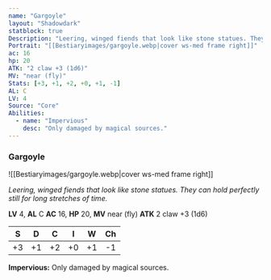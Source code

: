 ```yaml
---
name: "Gargoyle"
layout: "Shadowdark"
statblock: true
Description: "Leering, winged fiends that look like stone statues. They can hold perfectly still for long stretches of time."
Portrait: "[[Bestiaryimages/gargoyle.webp|cover ws-med frame right]]"
ac: 16
hp: 20
ATK: "2 claw +3 (1d6)"
MV: "near (fly)"
Stats: [+3, +1, +2, +0, +1, -1]
AL: C
LV: 4
Source: "Core"
Abilities:
  - name: "Impervious"
    desc: "Only damaged by magical sources."
---
```


### Gargoyle

![[Bestiaryimages/gargoyle.webp|cover ws-med frame right]]

_Leering, winged fiends that look like stone statues. They can hold perfectly still for long stretches of time._

**LV** 4, **AL** C
**AC** 16, **HP** 20, **MV** near (fly)
**ATK** 2 claw +3 (1d6)

|  S  |  D  |  C  |  I  |  W  |  Ch  |
|:---:|:---:|:---:|:---:|:---:|:----:|
| +3 | +1 | +2 | +0 | +1 | -1 |

**Impervious:** Only damaged by magical sources.

